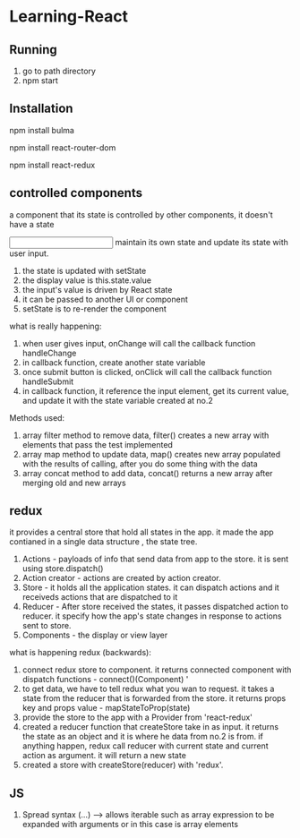 # Learning-React

## Running

1. go to path directory
2. npm start

## Installation

npm install bulma

npm install react-router-dom

npm install react-redux

## controlled components
a component that its state is controlled by other components, it doesn't have a state


<input> maintain its own state and update its state with user input.
1. the state is updated with setState
2. the display value is this.state.value
3. the input's value is driven by React state
4. it can be passed to another UI or component
5. setState is to re-render the component

what is really happening:
1. when user gives input, onChange will call the callback function handleChange
2. in callback function, create another state variable 
3. once submit button is clicked, onClick will call the callback function handleSubmit
4.  in callback function, it reference the input element, get its current value, and    update it with the state variable created at no.2

Methods used:
1. array filter method to remove data, filter() creates a new array with elements that pass the test implemented
2. array map method to update data, map() creates new array populated with the results of calling, after you do some thing with the data
3. array concat method to add data, concat() returns a new array after merging old and new arrays

## redux
it provides a central store that hold all states in the app. it made the app contianed in a single data structure , the state tree.
1. Actions - payloads of info that send data from app to the store. it is sent using store.dispatch()
2. Action creator - actions are created by action creator.
3. Store - it holds all the application states. it can dispatch actions and it receiveds actions that are dispatched to it
4. Reducer - After store received the states, it passes dispatched action to reducer. it specify how the app's state changes in response to actions sent to store.
5. Components - the display or view layer

what is happening redux (backwards):
1. connect redux store to component. it returns connected component with dispatch functions - connect()(Component) '
2. to get data, we have to tell redux what you wan to request. it takes a state from the reducer that is forwarded from the store. it returns props key and props value - mapStateToProp(state)
3. provide the store to the app with a Provider from 'react-redux'
4. created a reducer function that createStore take in as input. it returns the state as an object and it is where he data from no.2 is from. if anything happen, redux call reducer with current state and current action as argument. it will return a new state
5. created a store with createStore(reducer) with 'redux'. 

## JS

1. Spread syntax (...) --> allows iterable such as array expression to be expanded with arguments or in this case is array elements
